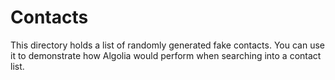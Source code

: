 # Contacts

This directory holds a list of randomly generated fake contacts. You can use it
to demonstrate how Algolia would perform when searching into a contact list.
